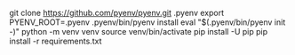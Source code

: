 git clone https://github.com/pyenv/pyenv.git .pyenv
export PYENV_ROOT=.pyenv
.pyenv/bin/pyenv install
eval "$(.pyenv/bin/pyenv init -)"
python -m venv venv
source venv/bin/activate
pip install -U pip
pip install -r requirements.txt